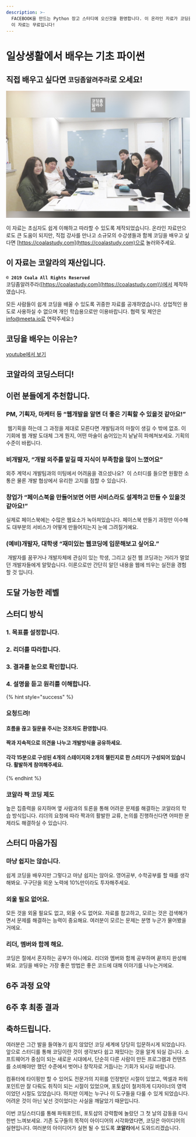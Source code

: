 ```yaml
---
description: >-
  FACEBOOK을 만드는 Python 장고 스터디에 오신것을 환영합니다. 이 온라인 자료가 코딩을 배우시는 모든 분께 도움이 되길 바랍니다.
  이 자료는 무료입니다!
---
```


# 일상생활에서 배우는 기초 파이썬

## 직접 배우고 싶다면 `코딩좀알려주라`로 오세요!

![](.gitbook/assets/image%20%284%29.png)

이 자료는 초심자도 쉽게 이해하고 따라할 수 있도록 제작되었습니다. 온라인 자료만으로도 큰 도움이 되지만, 직접 강사를 만나고 소규모의 수강생들과 함께 코딩을 배우고 싶다면 [https://coalastudy.com](https://coalastudy.com)으로 놀러와주세요.

## 이 자료는 코알라의 재산입니다.

**`© 2019 Coala All Rights Reserved`**  
코딩좀알려주라\([https://coalastudy.com](https://coalastudy.com)\)에서 제작하였습니다.

모든 사람들이 쉽게 코딩을 배울 수 있도록 귀중한 자료를 공개하였습니다. 상업적인 용도로 사용하실 수 없으며 개인 학습용으로만 이용바랍니다. 협력 및 제안은 info@meeta.io로 연락주세요:\)

## 코딩을 배우는 이유는?

[youtube에서 보기](https://www.youtube.com/watch?v=lHZxmcP-CHI&t=35s)

## 코알라의 코딩스터디!

## 이런 분들에게 추천합니다.

### PM, 기획자, 마케터 등 “웹개발을 알면 더 좋은 기획할 수 있을것 같아요!”

 웹기획을 하는데 그 과정을 제대로 모른다면 개발팀과의 마찰이 생길 수 밖에 없죠. 이 기회에 웹 개발 도대체 그게 뭔지, 어떤 마술이 숨어있는지 낱낱히 파헤쳐보세요. 기획의 수준이 바뀝니다.

### 비개발자, “개발 외주를 맡길 때 지식이 부족함을 많이 느꼈어요” 

외주 계약시 개발팀과의 미팅에서 어려움을 겪으셨나요?  이 스터디를 들으면 원활한 소통은 물론 개발 협상에서 유리한 고지를 점할 수 있습니다.

### **창업가** **“페이스북을** **만들어보면** **어떤** **서비스라도** **설계하고** **만들** **수** **있을것** **같아요!”**

실제로 페이스북에는 수많은 웹요소가 녹아져있습니다. 페이스북 만들기 과정만 이수해도 대부분의 서비스가 어떻게 만들어지는지 눈에 그려질거예요.

### \(예비\)개발자, 대학생 “재미있는 웹코딩에 입문해보고 싶어요.”

 개발자를 꿈꾸거나 개발자체에 관심이 있는 학생, 그리고 실전 웹 코딩과는 거리가 멀었던 개발자들에게 알맞습니다. 이론으로만 간단히 알던 내용을 웹에 띄우는 실전을 경험할 것 입니다.

## 도달 가능한 레벨

## 스터디 방식

### 1. 목표를 설정합니다.

### 2. 리더를 따라합니다.

### 3. 결과를 눈으로 확인합니다.

### 4. 설명을 듣고 원리를 이해합니다.

{% hint style="success" %}
### 요청드려!

#### 흐름을 끊고 질문을 주시는 것조차도 환영합니다.

#### 짝과 지속적으로 의견을 나누고 개발방식을 공유하세요.

#### 각각 15분으로 구성된 4개의 스테이지와 2개의 챌린지로 한 스터디가 구성되어 있습니다. 활발하게 참여해주세요.
{% endhint %}

### 코알라 짝 코딩 제도

높은 집중력을 유지하며 옆 사람과의 토론을 통해 어려운 문제를 해결하는 코알라의 학습 방식입니다. 리더의 요청에 따라 짝과의 활발한 교류, 논의를 진행하신다면 어떠한 문제라도 해결하실 수 있습니다.

## 스터디 마음가짐

### 마냥 쉽지는 않습니다.

쉽게 코딩을 배우지만 그렇다고 마냥 쉽지는 않아요. 영어공부, 수학공부를 할 때를 생각해봐요. 구구단을 외운 노력에 10%만이라도 투자해주세요.

### 외울 필요 없어요.

모든 것을 외울 필요도 없고, 외울 수도 없어요. 자료를 참고하고, 모르는 것은 검색해가면서 문제를 해결하는 능력이 중요해요. 여러분이 모르는 문제는 분명 누군가 물어봤을 거에요.

### 리더, 멤버와 함께 해요.

코딩은 절에서 혼자하는 공부가 아니에요. 리더와 멤버와 함께 공부하며 끝까지 완성해봐요. 코딩을 배우는 가장 좋은 방법은 좋은 코드에 대해 이야기를 나누는거에요.

## 6주 과정 요약

## 6주 후 최종 결과

## 축하드립니다.

여러분은 그간 발을 들여놓기 쉽지 않았던 코딩 세계에 당당히 입문하시게 되었습니다. 앞으로 스터디를 통해 코딩이란 것이 생각보다 쉽고 재밌다는 것을 알게 되실 겁니다. 소프트웨어가 중심이 되는 새로운 시대에서, 단순히 다른 사람이 만든 프로그램과 컨텐츠를 소비해야만 했던 수준에서 벗어나 창작자로 거듭나는 기회가 되시길 바랍니다.

컴퓨터에 타이핑만 할 수 있어도 전문가의 지위를 인정받던 시절이 있었고, 엑셀과 파워포인트만 잘 다뤄도 취직이 되는 시절이 있었으며, 포토샵이 철저하게 디자이너의 영역이었던 시절도 있었습니다. 하지만 이제는 누구나 이 도구들을 다룰 수 있게 되었습니다. 어려운 것이 아닌 낯선 것이었다는 사실을 깨달았기 때문입니다.

이번 코딩스터디를 통해 파워포인트, 포토샵의 강력함에 놀랐던 그 첫 날의 감동을 다시한번 느껴보세요. 기존 도구들의 목적이 아이디어의 시각화였다면, 코딩은 아이디어의 실현입니다. 여러분의 아이디어가 실현 될 수 있도록 **코알라**에서 도와드리겠습니다.

